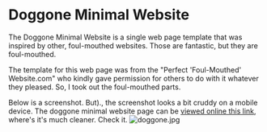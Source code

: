 # Doggone Minimal Website

The Doggone Minimal Website is a single web page template that was inspired by other, foul-mouthed websites. Those are fantastic, but they are foul-mouthed. 

The template for this web page was from the "Perfect 'Foul-Mouthed' Website.com" who kindly gave permission for others to do with it whatever they pleased. So, I took out the foul-mouthed parts.

Below is a screenshot. But)., the screenshot looks a bit cruddy on a mobile device. The doggone minimal website page can be [viewed online this link](http://br549.mywebcommunity.org/doggone.htm), where's it's much cleaner. Check it.
![doggone.jpg](https://raw.githubusercontent.com/crrdlx/doggone-minimal-website/master/images/doggone.jpg)
